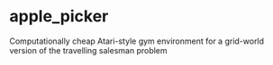 # apple_picker
Computationally cheap Atari-style gym environment for a grid-world version of the travelling salesman problem
